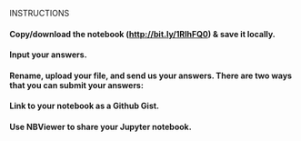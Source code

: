 INSTRUCTIONS

#### Copy/download the notebook (http://bit.ly/1RlhFQ0) & save it locally. 
#### Input your answers.
#### Rename, upload your file, and send us your answers. There are two ways that you can submit your answers:
#### Link to your notebook as a Github Gist.
#### Use NBViewer to share your Jupyter notebook.
